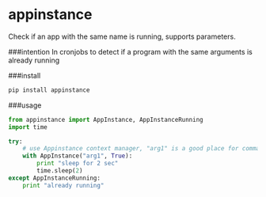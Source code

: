 # appinstance
Check if an app with the same name is running, supports parameters.

###intention
In cronjobs to detect if a program with the same arguments is already running

###install
```bash
pip install appinstance
```

###usage

```python
from appinstance import AppInstance, AppInstanceRunning
import time

try:
    # use Appinstance context manager, "arg1" is a good place for commandline variables.
    with AppInstance("arg1", True):
        print "sleep for 2 sec"
        time.sleep(2)
except AppInstanceRunning:
    print "already running"
```